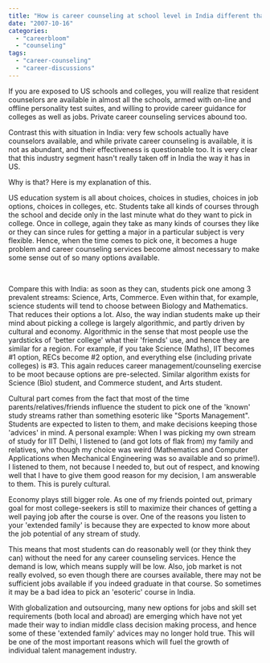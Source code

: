 ```yaml
---
title: "How is career counseling at school level in India different than US?"
date: "2007-10-16"
categories: 
  - "careerbloom"
  - "counseling"
tags: 
  - "career-counseling"
  - "career-discussions"
---
```


If you are exposed to US schools and colleges, you will realize that resident counselors are available in almost all the schools, armed with on-line and offline personality test suites, and willing to provide career guidance for colleges as well as jobs. Private career counseling services abound too.

Contrast this with situation in India: very few schools actually have counselors available, and while private career counseling is available, it is not as abundant, and their effectiveness is questionable too. It is very clear that this industry segment hasn't really taken off in India the way it has in US.

Why is that? Here is my explanation of this.

US education system is all about choices, choices in studies, choices in job options, choices in colleges, etc. Students take all kinds of courses through the school and decide only in the last minute what do they want to pick in college. Once in college, again they take as many kinds of courses they like or they can since rules for getting a major in a particular subject is very flexible. Hence, when the time comes to pick one, it becomes a huge problem and career counseling services become almost necessary to make some sense out of so many options available.

 

Compare this with India: as soon as they can, students pick one among 3 prevalent streams: Science, Arts, Commerce. Even within that, for example, science students will tend to choose between Biology and Mathematics. That reduces their options a lot. Also, the way indian students make up their mind about picking a college is largely algorithmic, and partly driven by cultural and economy. Algorithmic in the sense that most people use the yardsticks of 'better college' what their 'friends' use, and hence they are similar for a region. For example, if you take Science (Maths), IIT becomes #1 option, RECs become #2 option, and everything else (including private colleges) is #3. This again reduces career management/counseling exercise to be moot because options are pre-selected. Similar algorithm exists for Science (Bio) student, and Commerce student, and Arts student.

Cultural part comes from the fact that most of the time parents/relatives/friends influence the student to pick one of the 'known' study streams rather than something esoteric like "Sports Management".  Students are expected to listen to them, and make decisions keeping those 'advices' in mind. A personal example: When I was picking my own stream of study for IIT Delhi, I listened to (and got lots of flak from) my family and relatives, who though my choice was weird (Mathematics and Computer Applications when Mechanical Engineering was so available and so prime!). I listened to them, not because I needed to, but out of respect, and knowing well that I have to give them good reason for my decision, I am answerable to them. This is purely cultural.

Economy plays still bigger role. As one of my friends pointed out, primary goal for most college-seekers is still to maximize their chances of getting a well paying job after the course is over. One of the reasons you listen to your 'extended family' is because they are expected to know more about the job potential of any stream of study.

This means that most students can do reasonably well (or they think they can) without the need for any career counseling services. Hence the demand is low, which means supply will be low. Also, job market is not really evolved, so even though there are courses available, there may not be sufficient jobs available if you indeed graduate in that course. So sometimes it may be a bad idea to pick an 'esoteric' course in India.

With globalization and outsourcing, many new options for jobs and skill set requirements (both local and abroad) are emerging which have not yet made their way to indian middle class decision making process, and hence some of these 'extended family' advices may no longer hold true. This will be one of the most important reasons which will fuel the growth of individual talent management industry.
